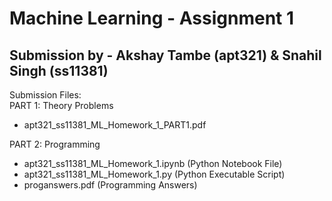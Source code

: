 # Machine Learning - Assignment 1
## Submission by - Akshay Tambe (apt321) & Snahil Singh (ss11381)

Submission Files:  
PART 1: Theory Problems
- apt321_ss11381_ML_Homework_1_PART1.pdf

PART 2: Programming
- apt321_ss11381_ML_Homework_1.ipynb (Python Notebook File)
- apt321_ss11381_ML_Homework_1.py (Python Executable Script)
- proganswers.pdf (Programming Answers)
